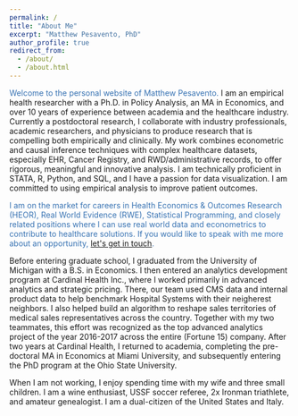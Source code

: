 ```yaml
---
permalink: /
title: "About Me"
excerpt: "Matthew Pesavento, PhD"
author_profile: true
redirect_from: 
  - /about/
  - /about.html
---
```


<span style="color: rgb(56, 115, 179);">Welcome to the personal website of Matthew Pesavento.</span> I am an empirical health researcher with a Ph.D. in Policy Analysis, an MA in Economics, and over 10 years of experience between academia and the healthcare industry. Currently a postdoctoral research, I collaborate with industry professionals, academic researchers, and physicians to produce research that is compelling both empirically and clinically. My work combines econometric and causal inference techniques with complex healthcare datasets, especially EHR, Cancer Registry, and RWD/administrative records, to offer rigorous, meaningful and innovative analysis. I am technically proficient in STATA, R, Python, and SQL, and I have a passion for data visualization. I am committed to using empirical analysis to improve patient outcomes.

<span style="color: rgb(56, 115, 179);">I am on the market for careers in Health Economics & Outcomes Research (HEOR), Real World Evidence (RWE), Statistical Programming, and closely related positions where I can use real world data and econometrics to contribute to healthcare solutions. If you would like to speak with me more about an opportunity, [let's get in touch](mailto:mtpesavento@gmail.com).</span>

Before entering graduate school, I graduated from the University of Michigan with a B.S. in Economics. I then entered an analytics development program at Cardinal Health Inc., where I worked primarily in advanced analytics and strategic pricing. There, our team used CMS data and internal product data to help benchmark Hospital Systems with their neigherest neighbors. I also helped build an algorithm to reshape sales territories of medical sales representatives across the country. Together with my two teammates, this effort was recognized as the top advanced analytics project of the year 2016-2017 across the entire (Fortune 15) company. After two years at Cardinal Health, I returned to academia, completing the pre-doctoral MA in Economics at Miami University, and subsequently entering the PhD program at the Ohio State University.

When I am not working, I enjoy spending time with my wife and three small children. I am a wine enthusiast, USSF soccer referee, 2x Ironman triathlete, and amateur genealogist. I am a dual-citizen of the United States and Italy.







